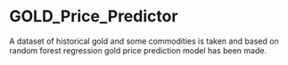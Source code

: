 # GOLD_Price_Predictor
A dataset of historical gold and some commodities is taken and based on random forest regression gold price prediction model has been made.
